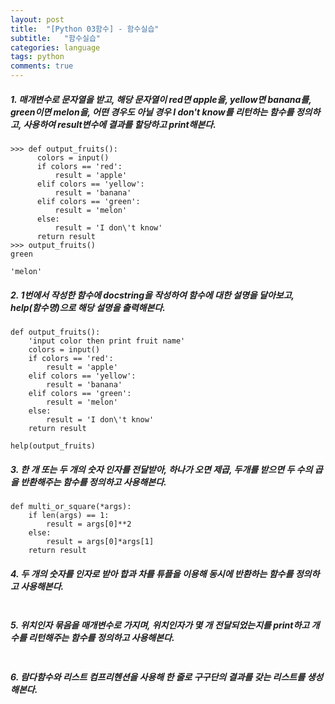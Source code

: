 ```yaml
---
layout: post
title:  "[Python 03함수] - 함수실습"
subtitle:   "함수실습"
categories: language
tags: python
comments: true
---
```



##### 1. 매개변수로 문자열을 받고, 해당 문자열이 red면 apple을, yellow면 banana를, green이면 melon을, 어떤 경우도 아닐 경우 I don't know를 리턴하는 함수를 정의하고, 사용하여 result변수에 결과를 할당하고 print해본다.
```
>>> def output_fruits():
      colors = input()
      if colors == 'red':
          result = 'apple'
      elif colors == 'yellow':
          result = 'banana'
      elif colors == 'green':
          result = 'melon'
      else:
          result = 'I don\'t know'
      return result
>>> output_fruits()
green

'melon'
```

##### 2. 1번에서 작성한 함수에 docstring을 작성하여 함수에 대한 설명을 달아보고, help(함수명)으로 해당 설명을 출력해본다.
```
def output_fruits():
    'input color then print fruit name'
    colors = input()
    if colors == 'red':
        result = 'apple'
    elif colors == 'yellow':
        result = 'banana'
    elif colors == 'green':
        result = 'melon'
    else:
        result = 'I don\'t know'
    return result

help(output_fruits)

```

##### 3. 한 개 또는 두 개의 숫자 인자를 전달받아, 하나가 오면 제곱, 두개를 받으면 두 수의 곱을 반환해주는 함수를 정의하고 사용해본다.
```
def multi_or_square(*args):
    if len(args) == 1:
        result = args[0]**2
    else:
        result = args[0]*args[1]
    return result
```


##### 4. 두 개의 숫자를 인자로 받아 합과 차를 튜플을 이용해 동시에 반환하는 함수를 정의하고 사용해본다.
```

```


##### 5. 위치인자 묶음을 매개변수로 가지며, 위치인자가 몇 개 전달되었는지를 print하고 개수를 리턴해주는 함수를 정의하고 사용해본다.
```
```

##### 6. 람다함수와 리스트 컴프리헨션을 사용해 한 줄로 구구단의 결과를 갖는 리스트를 생성해본다.
```
```
